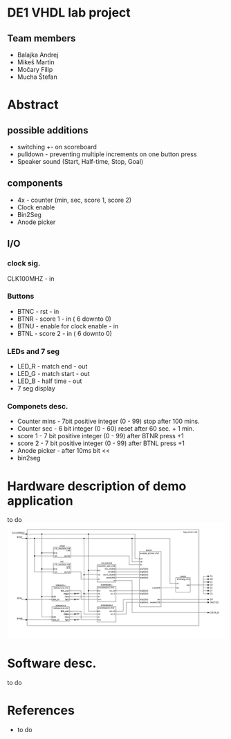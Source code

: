 # DE1 VHDL lab project
## Team members
- Balajka Andrej
- Mikeš Martin
- Močary Filip
- Mucha Štefan

# Abstract
## possible additions
- switching +- on scoreboard
- pulldown - preventing multiple increments on one button press
- Speaker sound (Start, Half-time, Stop, Goal) 
## components
- 4x - counter (min, sec, score 1, score 2)
- Clock enable
- Bin2Seg
- Anode picker
## I/O
### clock sig.
CLK100MHZ        - in
### Buttons
- BTNC - rst     - in
- BTNR - score 1 - in ( 6 downto 0)
- BTNU - enable for clock enable - in
- BTNL - score 2 - in ( 6 downto 0)
### LEDs and 7 seg
- LED_R - match end   - out
- LED_G - match start - out
- LED_B - half time   - out
- 7 seg display
### Componets desc.
- Counter mins - 7bit positive integer (0 - 99) stop after 100 mins.
- Counter sec  - 6 bit integer (0 - 60) reset after 60 sec. + 1 min.
- score 1      - 7 bit positive integer (0 - 99) after BTNR press +1
- score 2      - 7 bit positive integer (0 - 99) after BTNL press +1
- Anode picker - after 10ms bit <<
- bin2seg
# Hardware description of demo application
to do
![top level image test](images/top_level.svg)
# Software desc.
to do

# References
- to do
